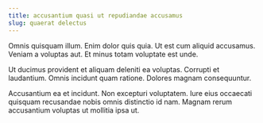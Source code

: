 ```yaml
---
title: accusantium quasi ut repudiandae accusamus
slug: quaerat delectus
---
```


Omnis quisquam illum. Enim dolor quis quia. Ut est cum aliquid accusamus. Veniam a voluptas aut. Et minus totam voluptate est unde.

Ut ducimus provident et aliquam deleniti ea voluptas. Corrupti et laudantium. Omnis incidunt quam ratione. Dolores magnam consequuntur.

Accusantium ea et incidunt. Non excepturi voluptatem. Iure eius occaecati quisquam recusandae nobis omnis distinctio id nam. Magnam rerum accusantium voluptas ut mollitia ipsa ut.
